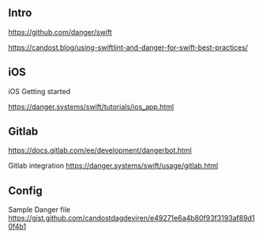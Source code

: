 

## Intro


https://github.com/danger/swift

https://candost.blog/using-swiftlint-and-danger-for-swift-best-practices/



## iOS

iOS Getting started

https://danger.systems/swift/tutorials/ios_app.html

## Gitlab

https://docs.gitlab.com/ee/development/dangerbot.html


Gitlab integration
https://danger.systems/swift/usage/gitlab.html


## Config

Sample Danger file
https://gist.github.com/candostdagdeviren/e49271e6a4b80f93f3193af89d10f4b1